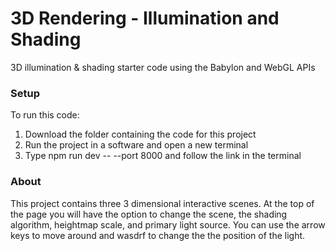 # 3D Rendering - Illumination and Shading
3D illumination &amp; shading starter code using the Babylon and WebGL APIs

<h3> Setup </h3>

To run this code:

<ol>
    <li>Download the folder containing the code for this project</li>
    <li>Run the project in a software and open a new terminal</li>
    <li>Type npm run dev -- --port 8000 and follow the link in the terminal</li>
</ol>

<h3> About </h3>

This project contains three 3 dimensional interactive scenes. At the top of the page you will have the option to change the scene, 
the shading algorithm, heightmap scale, and primary light source. You can use the arrow keys to move around and wasdrf to change the 
the position of the light.
